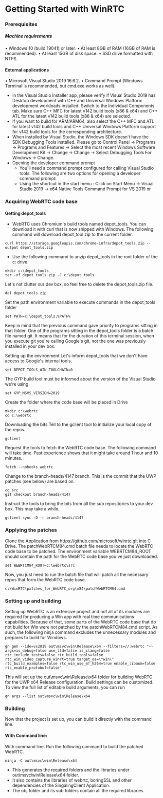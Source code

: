 # Getting Started with WinRTC
### Prerequisites
##### Machine requirements
• Windows 10 (build 19041) or later.
• At least 8GB of RAM (16GB of RAM is recommended).
• At least 15GB of disk space.
• SSD drive formatted with NTFS.
#### External applications
• Microsoft Visual Studio 2019 16.6.2.
• Command Prompt (Windows Terminal is recommended, but cmd.exe works as well).

- In the Visual Studio Installer app, please verify if Visual Studio 2019 has Desktop development with C++ and Universal Windows Platform development workloads installed. Switch to the Individual Components tab. Make sure C++ MFC for latest v142 build tools (x86 & x64) and C++ ATL for the latest v142 build tools (x86 & x64) are selected.
- If you want to build for ARM/ARM64, also select the C++ MFC and ATL for latest v142 build tools and C++ Universal Windows Platform support for v142 build tools for the corresponding architecture.
- When installed by Visual Studio, the Windows SDK doesn't have the SDK Debugging Tools installed. Please go to Control Panel → Programs → Programs and Features → Select the most recent Windows Software Development Kit → Change → Change → Select Debugging Tools For Windows → Change.
- Opening the developer command prompt
    - You'll need a command prompt configured for calling Visual Studio tools. The following are two options for opening a developer command prompt:
    - Using the shortcut in the start menu : Click on Start Menu → Visual Studio 2019 → x64 Native Tools Command Prompt for VS 2019
or

### Acquiring WebRTC code base
#### Getting depot_tools
- WebRTC uses Chromium's build tools named depot_tools. You can download it with curl that is now shipped with Windows. The following command will download depot_tool.zip to the current folder.
```
curl https://storage.googleapis.com/chrome-infra/depot_tools.zip --output depot_tools.zip
```
- Use the following command to unzip depot_tools in the root folder of the c: drive.
```
mkdir c:\depot_tools
tar -xf depot_tools.zip -C c:\depot_tools

```
Let's not clutter our dev box, so feel free to delete the depot_tools.zip file.
```
del depot_tools.zip
```

Set the path environment variable to execute commands in the depot_tools folder
```
set PATH=c:\depot_tools;%PATH%
```
Keep in mind that the previous command gave priority to programs sitting in that folder. One of the programs sitting in the depot_tools folder is a batch file named git. It means that for the duration of this terminal session, when you execute git you're calling Google's git, not the one was previously installed in your dev box.

Setting up the environment
Let's inform depot_tools that we don't have access to Google's internal tools.
```
set DEPOT_TOOLS_WIN_TOOLCHAIN=0
```
The GYP build tool must be informed about the version of the Visual Studio we're using.
```
set GYP_MSVS_VERSION=2019
```

Create the folder where the code base will be placed in Drive
```
mkdir c:\webrtc
cd c:\webrtc
```

Downloading the bits
Tell to the gclient tool to initialize your local copy of the repos.
```
gclient
```
Request the tools to fetch the WebRTC code base. The following command will take time. Past experience shows that it might take around 1 hour and 10 minutes.
```
fetch --nohooks webrtc
```

Change to the branch-heads/4147 branch. This is the commit that the UWP patches (see below) are based on.
```
cd src
git checkout branch-heads/4147
```
Instruct the tools to bring the bits from all the sub repositories to your dev box. This may take a while.
```
gclient sync -D -r branch-heads/4147
```

### Applying the patches
Clone the Application from https://github.com/microsoft/winrtc.git into C Drive. 
The patchWebRTCM84.cmd batch file needs to locate the WebRTC code base to be patched. The environment variable WEBRTCM84_ROOT should contain the path for the WebRTC code base you've just downloaded.
```
set WEBRTCM84_ROOT=c:\webrtc\src
```
Now, you just need to run the batch file that will patch all the necessary repos that form the WebRTC code base.
```
c:\WinRTC\patches_for_WebRTC_org\m84\patchWebRTCM84.cmd
```
### Setting up and building
Setting up WebRTC is an extensive project and not all of its modules are required for producing a Win app with real time communications capabilities. Because of that, some parts of the WebRTC code base that do not build for Win were not patched by the patchWebRTCM84.cmd script. As such, the following ninja command excludes the unnecessary modules and prepares to build for Windows.
```
gn gen --ide=vs2019 out\msvc\win\Release\x64 --filters=//:webrtc "--args=is_debug=false use_lld=false is_clang=false rtc_include_tests=false rtc_build_tools=false rtc_win_video_capture_winrt=true target_os=\"win\" rtc_build_examples=false rtc_win_use_mf_h264=true enable_libaom=false rtc_enable_protobuf=false"
```
This will set up the out\msvc\win\Release\x64 folder for building WebRTC for the UWP x64 Release configuration. Build settings can be customized. To view the full list of editable build arguments, you can run
```
gn args --list out\msvc\win\Release\x64
```
### Building
Now that the project is set up, you can build it directly with the command line.
#### With Command line:
With command line. Run the following command to build the patched WebRTC.
```
ninja -C out\msvc\win\Release\x64
```
- This generates the required folders and the libraries under out\msvc\win\Release\x64 folder.
- It also contains the libraries of webrtc, boringSSL and other dependencies of the SingalingClient Application.
- The obj folder and its sub folders contain all the required libraries.   
